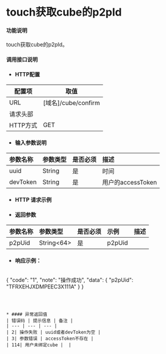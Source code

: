 # touch获取cube的p2pId

#### 功能说明
touch获取cube的p2pId。


#### 调用接口说明

* #### HTTP配置

| 配置项 | 取值 |
| --- | --- |
| URL | \[域名\]/cube/confirm|
| 请求头部 |  |
| HTTP方式 | GET |

* #### 输入参数说明

| 参数名称 | 参数类型 | 是否必须 | 描述 |
| :--- | :--- | :--- | :--- |
| uuid| String| 是 | 时间 |
|devToken|String |是|用户的accessToken|


* #### HTTP 请求示例
* #### 返回参数

 | 参数名称 | 参数类型 | 是否必须 | 示例 | 描述 |
| :--- | :--- | :--- | :--- | :--- |
| p2pUid| String&lt;64&gt; | 是 | p2pUid |



* #### 响应示例：

  ```json
{
    "code": "1",
    "note": "操作成功",
    "data": {
        "p2pUid": "TFRXEHJXDMPEEC3X111A"
    }
}
```



* #### 异常返回值
| 错误码 | 提示信息 | 备注 |
| --- | --- | --- |
| 2| 操作失败 | uuid或者devToken为空 |
| 3| 参数错误 | accessToken不存在 |
| 114| 用户未绑定cube |  |








